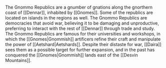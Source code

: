 The Gnommo Republics are a gnumber of gnations along the gnorthern coast of [[Dennar]], inhabited by [[Gnomes]]. Some of the republics are located on islands in the regions as well. The Gnommo Republics are democracies that avoid war, believing it to be damaging and unproductive, preferring to interact with the rest of [[Dennar]] through trade and study. The Gnommo Republics are famous for their universities and workshops, in which the [[Gnomes|Gnommish]] artificers refine their craft and manipulate the power of [[Aetshard|Aetshards]]. Despite their distaste for war, [[Daira]] sees them as a possible target for further expansion, and in the past has conquered the [[Gnomes|Gnommish]] lands east of the [[Desvin Mountains]].